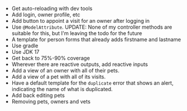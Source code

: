 * Get auto-reloading with dev tools
* Add login, owner profile, etc
* Add button to appoint a visit for an owner after logging in
* Use `@ModelAttribute`. UPDATE: None of my controller methods are suitable for this, but I'm leaving the todo for the future
* A template for person forms that already adds firstname and lastname
* Use gradle
* Use JDK 17
* Get back to 75%-90% coverage
* Wherever there are reactive outputs, add reactive inputs
* Add a view of an owner with all of their pets.
* Add a view of a pet with all of its visits.
* Have a default template for the `duplicate` error that shows an alert, indicating the name of what is duplicated.
* Add back editing pets
* Removing pets, owners and vets
